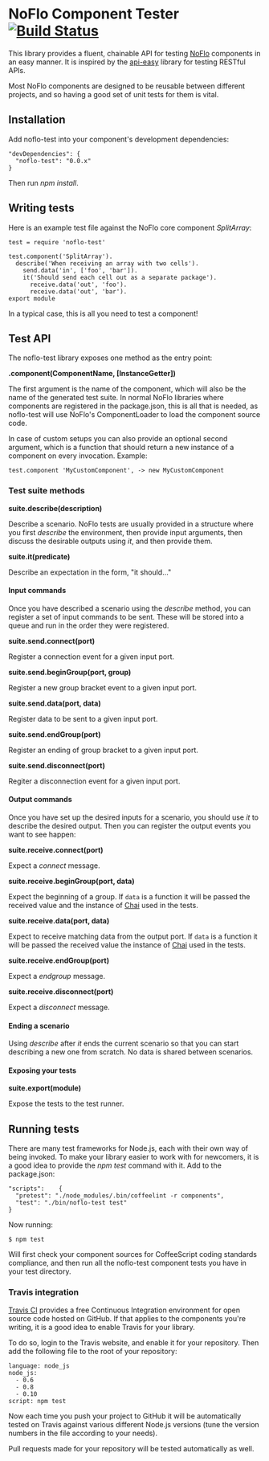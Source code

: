 NoFlo Component Tester [![Build Status](https://travis-ci.org/noflo/noflo-test.svg?branch=master)](https://travis-ci.org/noflo/noflo-test)
=====================

This library provides a fluent, chainable API for testing [NoFlo](http://noflojs.org) components in an easy manner. It is inspired by the [api-easy](http://flatiron.github.com/api-easy) library for testing RESTful APIs.

Most NoFlo components are designed to be reusable between different projects, and so having a good set of unit tests for them is vital.

## Installation

Add noflo-test into your component's development dependencies:

    "devDependencies": {
      "noflo-test": "0.0.x"
    }

Then run *npm install*.

## Writing tests

Here is an example test file against the NoFlo core component *SplitArray*:

    test = require 'noflo-test'

    test.component('SplitArray').
      describe('When receiving an array with two cells').
        send.data('in', ['foo', 'bar']).
        it('Should send each cell out as a separate package').
          receive.data('out', 'foo').
          receive.data('out', 'bar').
    export module

In a typical case, this is all you need to test a component!

## Test API

The noflo-test library exposes one method as the entry point:

**.component(ComponentName, [InstanceGetter])**

The first argument is the name of the component, which will also be the name of the generated test suite. In normal NoFlo libraries where components are registered in the package.json, this is all that is needed, as noflo-test will use NoFlo's ComponentLoader to load the component source code.

In case of custom setups you can also provide an optional second argument, which is a function that should return a new instance of a component on every invocation. Example:

    test.component 'MyCustomComponent', -> new MyCustomComponent

### Test suite methods

**suite.describe(description)**

Describe a scenario. NoFlo tests are usually provided in a structure where you first *describe* the environment, then provide input arguments, then discuss the desirable outputs using *it*, and then provide them.

**suite.it(predicate)**

Describe an expectation in the form, "it should..."

#### Input commands

Once you have described a scenario using the *describe* method, you can register a set of input commands to be sent. These will be stored into a queue and run in the order they were registered.

**suite.send.connect(port)**

Register a connection event for a given input port.

**suite.send.beginGroup(port, group)**

Register a new group bracket event to a given input port.

**suite.send.data(port, data)**

Register data to be sent to a given input port.

**suite.send.endGroup(port)**

Register an ending of group bracket to a given input port.

**suite.send.disconnect(port)**

Regiter a disconnection event for a given input port.

#### Output commands

Once you have set up the desired inputs for a scenario, you should use *it* to describe the desired output. Then you can register the output events you want to see happen:

**suite.receive.connect(port)**

Expect a *connect* message.

**suite.receive.beginGroup(port, data)**

Expect the beginning of a group. If `data` is a function it will be passed the received value and the instance of [Chai](http://chaijs.com/) used in the tests.

**suite.receive.data(port, data)**

Expect to receive matching data from the output port. If `data` is a function it will be passed the received value the instance of [Chai](http://chaijs.com/) used in the tests.

**suite.receive.endGroup(port)**

Expect a *endgroup* message.

**suite.receive.disconnect(port)**

Expect a *disconnect* message.

#### Ending a scenario

Using *describe* after *it* ends the current scenario so that you can start describing a new one from scratch. No data is shared between scenarios.

#### Exposing your tests

**suite.export(module)**

Expose the tests to the test runner.

## Running tests

There are many test frameworks for Node.js, each with their own way of being invoked. To make your library easier to work with for newcomers, it is a good idea to provide the *npm test* command with it. Add to the package.json:

    "scripts":    {
      "pretest": "./node_modules/.bin/coffeelint -r components",
      "test": "./bin/noflo-test test"
    }

Now running:

    $ npm test

Will first check your component sources for CoffeeScript coding standards compliance, and then run all the noflo-test component tests you have in your test directory.

### Travis integration

[Travis CI](https://travis-ci.org/) provides a free Continuous Integration environment for open source code hosted on GitHub. If that applies to the components you're writing, it is a good idea to enable Travis for your library.

To do so, login to the Travis website, and enable it for your repository. Then add the following file to the root of your repository:

    language: node_js
    node_js:
      - 0.6
      - 0.8
      - 0.10
    script: npm test

Now each time you push your project to GitHub it will be automatically tested on Travis against various different Node.js versions (tune the version numbers in the file according to your needs).

Pull requests made for your repository will be tested automatically as well.
